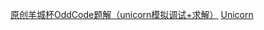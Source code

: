 [原创羊城杯OddCode题解（unicorn模拟调试+求解）](https://bbs.pediy.com/thread-269328.htm) 
[Unicorn](https://gift1a.github.io/2022/10/11/Unicorn/)
